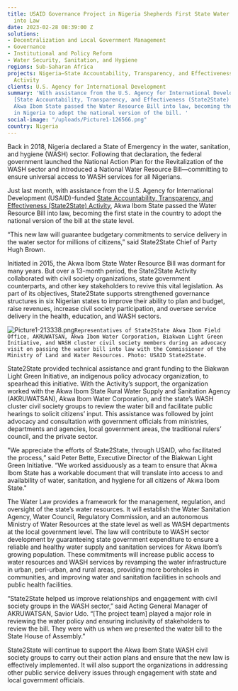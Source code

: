 ```yaml
---
title: USAID Governance Project in Nigeria Shepherds First State Water Resource Bill
  into Law
date: 2023-02-28 08:39:00 Z
solutions:
- Decentralization and Local Government Management
- Governance
- Institutional and Policy Reform
- Water Security, Sanitation, and Hygiene
regions: Sub-Saharan Africa
projects: Nigeria—State Accountability, Transparency, and Effectiveness (State2State)
  Activity
clients: U.S. Agency for International Development
summary: 'With assistance from the U.S. Agency for International Development (USAID)-funded
  [State Accountability, Transparency, and Effectiveness (State2State) Activity](https://www.dai.com/our-work/projects/nigeria-state-accountability-transparency-and-effectiveness-state2state-activity),
  Akwa Ibom State passed the Water Resource Bill into law, becoming the first state
  in Nigeria to adopt the national version of the bill. '
social-image: "/uploads/Picture1-126566.png"
country: Nigeria
---
```


Back in 2018, Nigeria declared a State of Emergency in the water, sanitation, and hygiene (WASH) sector. Following that declaration, the federal government launched the National Action Plan for the Revitalization of the WASH sector and introduced a National Water Resource Bill—committing to ensure universal access to WASH services for all Nigerians. 

Just last month, with assistance from the U.S. Agency for International Development (USAID)-funded [State Accountability, Transparency, and Effectiveness (State2State) Activity](https://www.dai.com/our-work/projects/nigeria-state-accountability-transparency-and-effectiveness-state2state-activity), Akwa Ibom State passed the Water Resource Bill into law, becoming the first state in the country to adopt the national version of the bill at the state level. 

“This new law will guarantee budgetary commitments to service delivery in the water sector for millions of citizens,” said State2State Chief of Party Hugh Brown.

Initiated in 2015, the Akwa Ibom State Water Resource Bill was dormant for many years. But over a 13-month period, the State2State Activity collaborated with civil society organizations, state government counterparts, and other key stakeholders to revive this vital legislation. As part of its objectives, State2State supports strengthened governance structures in six Nigerian states to improve their ability to plan and budget, raise revenues, increase civil society participation, and oversee service delivery in the health, education, and WASH sectors. 

![Picture1-213338.png](/uploads/Picture1-213338.png)`Representatives of State2State Akwa Ibom Field Office, AKRUWATSAN, Akwa Ibom Water Corporation, Biakwan Light Green Initiative, and WASH cluster civil society members during an advocacy visit on passing the water bill into law with the Commissioner of the Ministry of Land and Water Resources. Photo: USAID State2State.`

State2State provided technical assistance and grant funding to the Biakwan Light Green Initiative, an indigenous policy advocacy organization, to spearhead this initiative. With the Activity’s support, the organization worked with the Akwa Ibom State Rural Water Supply and Sanitation Agency (AKRUWATSAN), Akwa Ibom Water Corporation, and the state’s WASH cluster civil society groups to review the water bill and facilitate public hearings to solicit citizens’ input. This assistance was followed by joint advocacy and consultation with government officials from ministries, departments and agencies, local government areas, the traditional rulers’ council, and the private sector. 

"We appreciate the efforts of State2State, through USAID, who facilitated the process,” said Peter Bette, Executive Director of the Biakwan Light Green Initiative. “We worked assiduously as a team to ensure that Akwa Ibom State has a workable document that will translate into access to and availability of water, sanitation, and hygiene for all citizens of Akwa Ibom State."

The Water Law provides a framework for the management, regulation, and oversight of the state’s water resources. It will establish the Water Sanitation Agency, Water Council, Regulatory Commission, and an autonomous Ministry of Water Resources at the state level as well as WASH departments at the local government level. The law will contribute to WASH sector development by guaranteeing state government expenditure to ensure a reliable and healthy water supply and sanitation services for Akwa Ibom’s growing population. These commitments will increase public access to water resources and WASH services by revamping the water infrastructure in urban, peri-urban, and rural areas, providing more boreholes in communities, and improving water and sanitation facilities in schools and public health facilities. 

“State2State helped us improve relationships and engagement with civil society groups in the WASH sector,” said Acting General Manager of AKRUWATSAN, Savior Udo. “[The project team] played a major role in reviewing the water policy and ensuring inclusivity of stakeholders to review the bill. They were with us when we presented the water bill to the State House of Assembly.”

State2State will continue to support the Akwa Ibom State WASH civil society groups to carry out their action plans and ensure that the new law is effectively implemented. It will also support the organizations in addressing other public service delivery issues through engagement with state and local government officials.